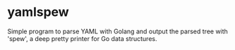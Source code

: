 # yamlspew
Simple program to parse YAML with Golang and output the parsed tree with 'spew', a deep pretty printer for Go data structures.
